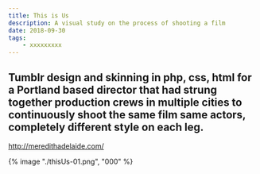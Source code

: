 ```yaml
---
title: This is Us
description: A visual study on the process of shooting a film
date: 2018-09-30
tags: 
    - xxxxxxxxx
---
```



Tumblr design and skinning in php, css, html for a Portland based director that had strung together production crews in multiple cities to continuously shoot the same film same actors, completely different style on each leg.
-

http://meredithadelaide.com/

{% image "./thisUs-01.png", "000" %} 